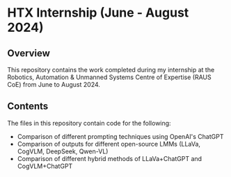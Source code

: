 # HTX Internship (June - August 2024)

## Overview
This repository contains the work completed during my internship at the Robotics, Automation & Unmanned Systems Centre of Expertise (RAUS CoE) from June to August 2024.

## Contents
The files in this repository contain code for the following:
* Comparison of different prompting techniques using OpenAI's ChatGPT
* Comparison of outputs for different open-source LMMs (LLaVa, CogVLM, DeepSeek, Qwen-VL)
* Comparison of different hybrid methods of LLaVa+ChatGPT and CogVLM+ChatGPT
